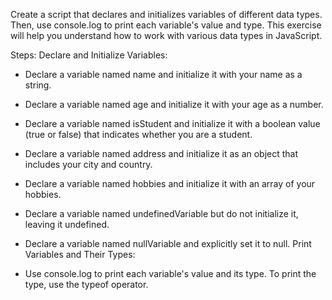 Create a script that declares and initializes variables of different data types. Then, use console.log to print each variable's value and type. This exercise will help you understand how to work with various data types in JavaScript.

Steps:
Declare and Initialize Variables:

- Declare a variable named name and initialize it with your name as a string.
- Declare a variable named age and initialize it with your age as a number.
- Declare a variable named isStudent and initialize it with a boolean value (true or false) that indicates whether you are a student.
- Declare a variable named address and initialize it as an object that includes your city and country.
- Declare a variable named hobbies and initialize it with an array of your hobbies.
- Declare a variable named undefinedVariable but do not initialize it, leaving it undefined.
- Declare a variable named nullVariable and explicitly set it to null.
  Print Variables and Their Types:

- Use console.log to print each variable's value and its type. To print the type, use the typeof operator.
